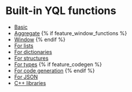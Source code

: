 # Built-in YQL functions

* [Basic](../basic.md)
* [Aggregate](../aggregation.md)
{% if feature_window_functions %}
* [Window](../window.md)
{% endif %}
* [For lists](../list.md)
* [For dictionaries](../dict.md)
* [For structures](../struct.md)
* [For types](../types.md)
{% if feature_codegen %}
* [For code generation](../codegen.md)
{% endif %}
* [For JSON](../json.md)
* [C++ libraries](../../udf/list/index.md)
